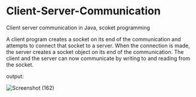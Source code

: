 # Client-Server-Communication
Client server communication in Java, scoket programming



A client program creates a socket on its end of the communication and attempts to connect that socket to a server. When the connection is made, the server creates a socket object on its end of the communication. The client and the server can now communicate by writing to and reading from the socket.


output:

![Screenshot (162)](https://user-images.githubusercontent.com/51442686/99154393-73f11100-26d5-11eb-8936-d4d003632b40.png)


